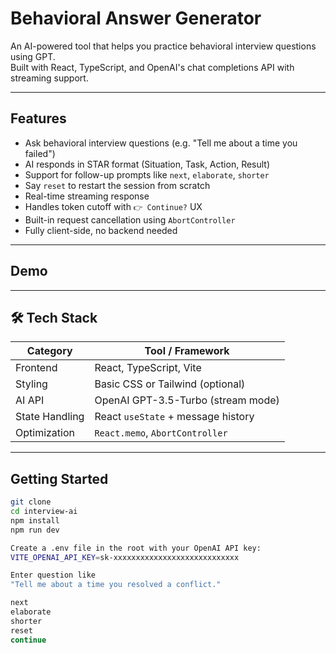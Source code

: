 # Behavioral Answer Generator

An AI-powered tool that helps you practice behavioral interview questions using GPT.  
Built with React, TypeScript, and OpenAI's chat completions API with streaming support.

---

## Features

- Ask behavioral interview questions (e.g. "Tell me about a time you failed")
- AI responds in STAR format (Situation, Task, Action, Result)
- Support for follow-up prompts like `next`, `elaborate`, `shorter`
- Say `reset` to restart the session from scratch
- Real-time streaming response
- Handles token cutoff with `👉 Continue?` UX
- Built-in request cancellation using `AbortController`
- Fully client-side, no backend needed

---

## Demo


---

## 🛠️ Tech Stack

| Category       | Tool / Framework         |
|----------------|--------------------------|
| Frontend       | React, TypeScript, Vite  |
| Styling        | Basic CSS or Tailwind (optional) |
| AI API         | OpenAI GPT-3.5-Turbo (stream mode) |
| State Handling | React `useState` + message history |
| Optimization   | `React.memo`, `AbortController` |

---

## Getting Started

```bash
git clone
cd interview-ai
npm install
npm run dev

Create a .env file in the root with your OpenAI API key:
VITE_OPENAI_API_KEY=sk-xxxxxxxxxxxxxxxxxxxxxxxxxxxx

Enter question like
"Tell me about a time you resolved a conflict."

next
elaborate
shorter
reset
continue
```